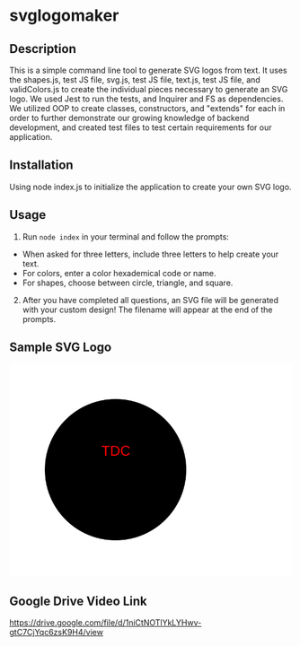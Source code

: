 # svglogomaker

## Description
This is a simple command line tool to generate SVG logos from text. It uses the shapes.js, test JS file, svg.js, test JS file, text.js, test JS file, and validColors.js to create the individual pieces necessary to generate an SVG logo. We used Jest to run the tests, and Inquirer and FS as dependencies. We utilized OOP to create classes, constructors, and "extends" for each in order to further demonstrate our growing knowledge of backend development, and created test files to test certain requirements for our application. 

##  Installation

Using node index.js to initialize the application to create your own SVG logo. 

##  Usage

1. Run `node index` in your terminal and follow the prompts:
- When asked for three letters, include three letters to help create your text.
- For colors, enter a color hexademical code or name.
- For shapes, choose between circle, triangle, and square. 
2. After you have completed all questions, an SVG file will be generated with your custom design! The filename will appear at the end of the prompts.

##  Sample SVG Logo
![Alt text](logo.svg)

## Google Drive Video Link
https://drive.google.com/file/d/1niCtNOTlYkLYHwv-gtC7CjYqc6zsK9H4/view

